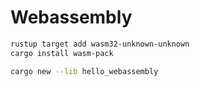 # Webassembly

```bash
rustup target add wasm32-unknown-unknown
cargo install wasm-pack

cargo new --lib hello_webassembly

```
